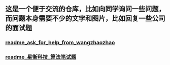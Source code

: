 ## 这是一个便于交流的仓库，比如向同学询问一些问题，而问题本身需要不少的文字和图片，比如回复一些公司的面试题


### [readme_ask_for_help_from_wangzhaozhao](./readme_ask_for_help_from_wangzhaozhao.md)


### [readme_星衡科技_算法笔试题](./readme_星衡科技_算法笔试题.md)




